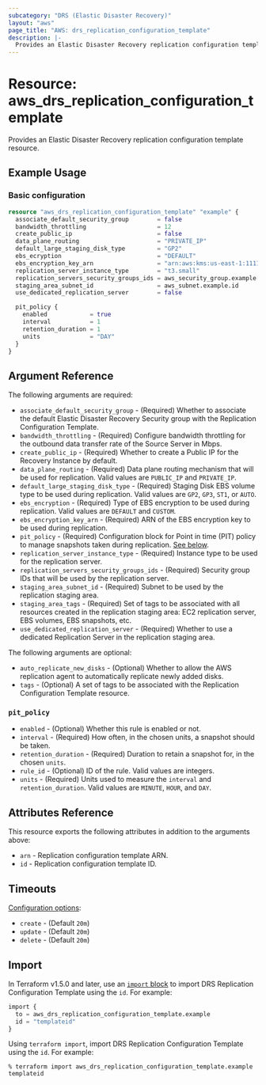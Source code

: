 ```yaml
---
subcategory: "DRS (Elastic Disaster Recovery)"
layout: "aws"
page_title: "AWS: drs_replication_configuration_template"
description: |-
  Provides an Elastic Disaster Recovery replication configuration template resource.
---
```


# Resource: aws_drs_replication_configuration_template

Provides an Elastic Disaster Recovery replication configuration template resource.

## Example Usage

### Basic configuration

```terraform
resource "aws_drs_replication_configuration_template" "example" {
  associate_default_security_group        = false
  bandwidth_throttling                    = 12
  create_public_ip                        = false
  data_plane_routing                      = "PRIVATE_IP"
  default_large_staging_disk_type         = "GP2"
  ebs_ecryption                           = "DEFAULT"
  ebs_encryption_key_arn                  = "arn:aws:kms:us-east-1:111122223333:key/1234abcd-12ab-34cd-56ef-1234567890ab"
  replication_server_instance_type        = "t3.small"
  replication_servers_security_groups_ids = aws_security_group.example[*].id
  staging_area_subnet_id                  = aws_subnet.example.id
  use_dedicated_replication_server        = false

  pit_policy {
    enabled            = true
    interval           = 1
    retention_duration = 1
    units              = "DAY"
  }
}
```

## Argument Reference

The following arguments are required:

* `associate_default_security_group` - (Required) Whether to associate the default Elastic Disaster Recovery Security group with the Replication Configuration Template.
* `bandwidth_throttling` - (Required) Configure bandwidth throttling for the outbound data transfer rate of the Source Server in Mbps.
* `create_public_ip` - (Required) Whether to create a Public IP for the Recovery Instance by default.
* `data_plane_routing` - (Required) Data plane routing mechanism that will be used for replication. Valid values are `PUBLIC_IP` and `PRIVATE_IP`.
* `default_large_staging_disk_type` - (Required) Staging Disk EBS volume type to be used during replication. Valid values are `GP2`, `GP3`, `ST1`, or `AUTO`.
* `ebs_encryption` - (Required) Type of EBS encryption to be used during replication. Valid values are `DEFAULT` and `CUSTOM`.
* `ebs_encryption_key_arn` - (Required) ARN of the EBS encryption key to be used during replication.
* `pit_policy` - (Required) Configuration block for Point in time (PIT) policy to manage snapshots taken during replication. [See below](#pit_policy).
* `replication_server_instance_type` - (Required) Instance type to be used for the replication server.
* `replication_servers_security_groups_ids` - (Required) Security group IDs that will be used by the replication server.
* `staging_area_subnet_id` - (Required) Subnet to be used by the replication staging area.
* `staging_area_tags` - (Required) Set of tags to be associated with all resources created in the replication staging area: EC2 replication server, EBS volumes, EBS snapshots, etc.
* `use_dedicated_replication_server` - (Required) Whether to use a dedicated Replication Server in the replication staging area.

The following arguments are optional:

* `auto_replicate_new_disks` - (Optional) Whether to allow the AWS replication agent to automatically replicate newly added disks.
* `tags` - (Optional) A set of tags to be associated with the Replication Configuration Template resource.

### `pit_policy`

* `enabled` - (Optional) Whether this rule is enabled or not.
* `interval` - (Required) How often, in the chosen units, a snapshot should be taken.
* `retention_duration` - (Required) Duration to retain a snapshot for, in the chosen `units`.
* `rule_id` - (Optional) ID of the rule. Valid values are integers.
* `units` - (Required) Units used to measure the `interval` and `retention_duration`. Valid values are `MINUTE`, `HOUR`, and `DAY`.

## Attributes Reference

This resource exports the following attributes in addition to the arguments above:

* `arn` - Replication configuration template ARN.
* `id` - Replication configuration template ID.

## Timeouts

[Configuration options](https://developer.hashicorp.com/terraform/language/resources/syntax#operation-timeouts):

- `create` - (Default `20m`)
- `update` - (Default `20m`)
- `delete` - (Default `20m`)

## Import

In Terraform v1.5.0 and later, use an [`import` block](https://developer.hashicorp.com/terraform/language/import) to import DRS Replication Configuration Template using the `id`. For example:

```terraform
import {
  to = aws_drs_replication_configuration_template.example
  id = "templateid"
}
```

Using `terraform import`, import DRS Replication Configuration Template using the `id`. For example:

```console
% terraform import aws_drs_replication_configuration_template.example templateid
```
